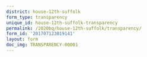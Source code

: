 ```yaml
---
district: house-12th-suffolk
form_type: transparency
unique_id: house-12th-suffolk-transparency
permalink: /2020bq/house-12th-suffolk/transparency/
form_id: '201707123019141'
layout: form
doc_img: TRANSPARENCY-00001
---
```

